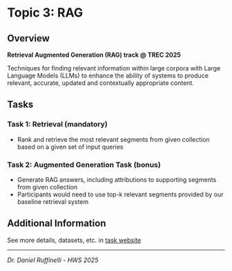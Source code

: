 # Topic 3: RAG

## Overview
**Retrieval Augmented Generation (RAG) track @ TREC 2025**

Techniques for finding relevant information within large corpora with Large Language Models (LLMs) to enhance the ability of systems to produce relevant, accurate, updated and contextually appropriate content.

## Tasks

### Task 1: Retrieval (mandatory)
- Rank and retrieve the most relevant segments from given collection based on a given set of input queries

### Task 2: Augmented Generation Task (bonus)
- Generate RAG answers, including attributions to supporting segments from given collection
- Participants would need to use top-k relevant segments provided by our baseline retrieval system

## Additional Information
See more details, datasets, etc. in [task website](https://trec-rag.github.io/)

---
*Dr. Daniel Ruffinelli - HWS 2025*